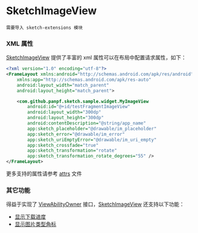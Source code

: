 # SketchImageView

`需要导入 sketch-extensions 模块`

### XML 属性

[SketchImageView] 提供了丰富的 xml 属性可以在布局中配置请求属性，如下：

```xml
<?xml version="1.0" encoding="utf-8"?>
<FrameLayout xmlns:android="http://schemas.android.com/apk/res/android"
    xmlns:app="http://schemas.android.com/apk/res-auto" 
    android:layout_width="match_parent"
    android:layout_height="match_parent">

    <com.github.panpf.sketch.sample.widget.MyImageView 
        android:id="@+id/testFragmentImageView"
        android:layout_width="300dp" 
        android:layout_height="300dp"
        android:contentDescription="@string/app_name"
        app:sketch_placeholder="@drawable/im_placeholder"
        app:sketch_error="@drawable/im_error"
        app:sketch_uriEmptyError="@drawable/im_uri_empty"
        app:sketch_crossfade="true"
        app:sketch_transformation="rotate"
        app:sketch_transformation_rotate_degrees="55" />
</FrameLayout>
```

更多支持的属性请参考 [attrs][attrs] 文件

### 其它功能

得益于实现了 [ViewAbilityOwner] 接口，[SketchImageView] 还支持以下功能：
* [显示下载进度][show_download_progress]
* [显示图片类型角标][show_image_type]

[SketchImageView]: ../../sketch-extensions/src/main/java/com/github/panpf/sketch/SketchImageView.kt

[ViewAbilityOwner]: ../../sketch-viewability/src/main/java/com/github/panpf/sketch/viewability/ViewAbilityOwner.kt

[attrs]: ../../sketch-extensions/src/main/res/values/attrs.xml

[show_download_progress]: show_download_progress.md

[show_image_type]: show_image_type.md